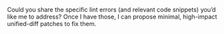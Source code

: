 Could you share the specific lint errors (and relevant code snippets) you’d like me to address? Once I have those, I can propose minimal, high-impact unified-diff patches to fix them.